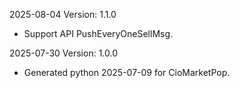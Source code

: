 2025-08-04 Version: 1.1.0
- Support API PushEveryOneSellMsg.


2025-07-30 Version: 1.0.0
- Generated python 2025-07-09 for CioMarketPop.

